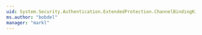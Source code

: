 ```yaml
---
uid: System.Security.Authentication.ExtendedProtection.ChannelBindingKind
ms.author: "bobdel"
manager: "markl"
---
```

